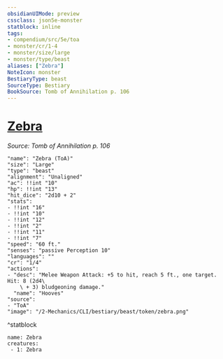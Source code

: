 ```yaml
---
obsidianUIMode: preview
cssclass: json5e-monster
statblock: inline
tags:
- compendium/src/5e/toa
- monster/cr/1-4
- monster/size/large
- monster/type/beast
aliases: ["Zebra"]
NoteIcon: monster
BestiaryType: beast
SourceType: Bestiary
BookSource: Tomb of Annihilation p. 106
---
```

# [Zebra](2-Mechanics/CLI/bestiary/beast/zebra-toa.md)
*Source: Tomb of Annihilation p. 106*  

```statblock
"name": "Zebra (ToA)"
"size": "Large"
"type": "beast"
"alignment": "Unaligned"
"ac": !!int "10"
"hp": !!int "13"
"hit_dice": "2d10 + 2"
"stats":
- !!int "16"
- !!int "10"
- !!int "12"
- !!int "2"
- !!int "11"
- !!int "7"
"speed": "60 ft."
"senses": "passive Perception 10"
"languages": ""
"cr": "1/4"
"actions":
- "desc": "Melee Weapon Attack: +5 to hit, reach 5 ft., one target. Hit: 8 (2d4\
    \ + 3) bludgeoning damage."
  "name": "Hooves"
"source":
- "ToA"
"image": "/2-Mechanics/CLI/bestiary/beast/token/zebra.png"
```
^statblock

```encounter-table
name: Zebra
creatures:
 - 1: Zebra
```